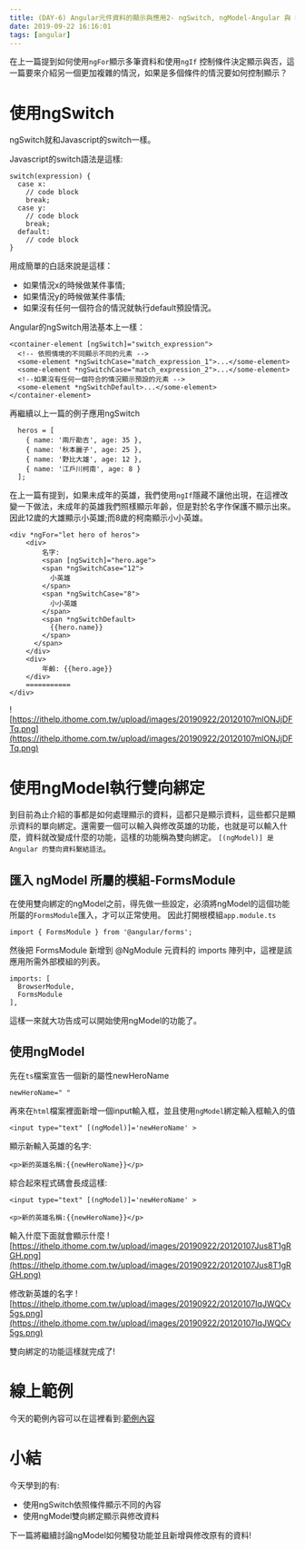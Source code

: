 ```yaml
---
title: (DAY-6) Angular元件資料的顯示與應用2- ngSwitch, ngModel-Angular 與 Nestjs 共舞
date: 2019-09-22 16:16:01
tags: [angular]
---
```

在上一篇提到如何使用`ngFor`顯示多筆資料和使用`ngIf` 控制條件決定顯示與否，這一篇要來介紹另一個更加複雜的情況，如果是多個條件的情況要如何控制顯示？


# 使用ngSwitch
ngSwitch就和Javascript的switch一樣。


Javascript的switch語法是這樣:
```
switch(expression) {
  case x:
    // code block
    break;
  case y:
    // code block
    break;
  default:
    // code block
}
```

用成簡單的白話來說是這樣：
* 如果情況x的時候做某件事情;
* 如果情況y的時候做某件事情;
* 如果沒有任何一個符合的情況就執行default預設情況。


Angular的ngSwitch用法基本上一樣：
```
<container-element [ngSwitch]="switch_expression">
  <!-- 依照情境的不同顯示不同的元素 -->
  <some-element *ngSwitchCase="match_expression_1">...</some-element>
  <some-element *ngSwitchCase="match_expression_2">...</some-element>
  <!--如果沒有任何一個符合的情況顯示預設的元素 -->
  <some-element *ngSwitchDefault>...</some-element>
</container-element>
```

再繼續以上一篇的例子應用ngSwitch
```
  heros = [
    { name: '兩斤勘吉', age: 35 },
    { name: '秋本麗子', age: 25 },
    { name: '野比大雄', age: 12 },
    { name: '江戶川柯南', age: 8 }
  ];
```

在上一篇有提到，如果未成年的英雄，我們使用`ngIf`隱藏不讓他出現，在這裡改變一下做法，未成年的英雄我們照樣顯示年齡，但是對於名字作保護不顯示出來。因此12歲的大雄顯示小英雄;而8歲的柯南顯示小小英雄。

```
<div *ngFor="let hero of heros">
    <div>
        名字: 
        <span [ngSwitch]="hero.age">
        <span *ngSwitchCase="12">
          小英雄
        </span>
        <span *ngSwitchCase="8">
          小小英雄
        </span>
        <span *ngSwitchDefault>
          {{hero.name}}
        </span>
      </span>
    </div>
    <div>
        年齡: {{hero.age}}
    </div>
    ===========
</div>
```

![https://ithelp.ithome.com.tw/upload/images/20190922/20120107mlONJjDFTq.png](https://ithelp.ithome.com.tw/upload/images/20190922/20120107mlONJjDFTq.png)


# 使用ngModel執行雙向綁定

到目前為止介紹的事都是如何處理顯示的資料，這都只是顯示資料，這些都只是顯示資料的單向綁定。還需要一個可以輸入與修改英雄的功能，也就是可以輸入什麼，資料就改變成什麼的功能，這樣的功能稱為雙向綁定。
`[(ngModel)] 是 Angular 的雙向資料繫結語法`。


## 匯入 ngModel 所屬的模組-FormsModule
在使用雙向綁定的ngModel之前，得先做一些設定，必須將ngModel的這個功能所屬的`FormsModule`匯入，才可以正常使用。
因此打開根模組`app.module.ts`

```
import { FormsModule } from '@angular/forms';
```

然後把 FormsModule 新增到 @NgModule 元資料的 imports 陣列中，這裡是該應用所需外部模組的列表。
```
imports: [
  BrowserModule,
  FormsModule
],
```

這樣一來就大功告成可以開始使用ngModel的功能了。


## 使用ngModel


先在`ts`檔案宣告一個新的屬性newHeroName
```
newHeroName=" "
```

再來在`html`檔案裡面新增一個input輸入框，並且使用`ngModel`綁定輸入框輸入的值
```
<input type="text" [(ngModel)]='newHeroName' >
```

顯示新輸入英雄的名字:
```
<p>新的英雄名稱:{{newHeroName}}</p>
```

綜合起來程式碼會長成這樣:
```
<input type="text" [(ngModel)]='newHeroName' >

<p>新的英雄名稱:{{newHeroName}}</p>
```

輸入什麼下面就會顯示什麼
![https://ithelp.ithome.com.tw/upload/images/20190922/20120107Jus8T1gRGH.png](https://ithelp.ithome.com.tw/upload/images/20190922/20120107Jus8T1gRGH.png)

修改新英雄的名字
![https://ithelp.ithome.com.tw/upload/images/20190922/20120107IqJWQCv5gs.png](https://ithelp.ithome.com.tw/upload/images/20190922/20120107IqJWQCv5gs.png)

雙向綁定的功能這樣就完成了!


# 線上範例
今天的範例內容可以在這裡看到:[範例內容](https://stackblitz.com/edit/angular-iron-jason-d6?file=src/app/app.component.html)
# 小結
今天學到的有:
* 使用ngSwitch依照條件顯示不同的內容
* 使用ngModel雙向綁定顯示與修改資料

下一篇將繼續討論ngModel如何觸發功能並且新增與修改原有的資料!